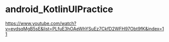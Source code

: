 # android_KotlinUIPractice

https://www.youtube.com/watch?v=evdsqMgB5sE&list=PLfuE3hOAeWhYSuEz7CkfD2WFH97Obt9fK&index=11